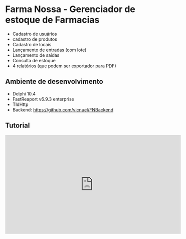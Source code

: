 # Farma Nossa - Gerenciador de estoque de Farmacias
- Cadastro de usuários
- cadastro de produtos
- Cadastro de locais
- Lançamento de entradas (com lote)
- Lançamento de saídas
- Consulta de estoque
- 4 relatórios (que podem ser exportador para PDF)


## Ambiente de desenvolvimento
- Delphi 10.4
- FastReaport v6.9.3 enterprise
- TIdHttp
- Backend: https://github.com/vicnuel/FNBackend 

## Tutorial
<html>
<iframe width="560" height="315" src="https://www.youtube.com/embed/UTpRe_sInR8?si=uLLOx0qLMsXFmUP1" title="YouTube video player" frameborder="0" allow="accelerometer; autoplay; clipboard-write; encrypted-media; gyroscope; picture-in-picture; web-share" referrerpolicy="strict-origin-when-cross-origin" allowfullscreen></iframe>
</html>
